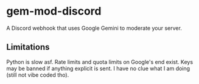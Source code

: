 # gem-mod-discord
A Discord webhook that uses Google Gemini to moderate your server.

## Limitations
Python is slow asf. Rate limits and quota limits on Google's end exist. Keys may be banned if anything explicit is sent. I have no clue what I am doing (still not vibe coded tho).
